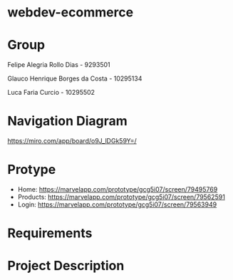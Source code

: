# webdev-ecommerce

# Group
Felipe Alegria Rollo Dias - 9293501

Glauco Henrique Borges da Costa - 10295134

Luca Faria Curcio - 10295502

# Navigation Diagram
https://miro.com/app/board/o9J_lDGk59Y=/

# Protype
- Home: https://marvelapp.com/prototype/gcg5i07/screen/79495769
- Products: https://marvelapp.com/prototype/gcg5i07/screen/79562591
- Login: https://marvelapp.com/prototype/gcg5i07/screen/79563949

# Requirements

# Project Description
